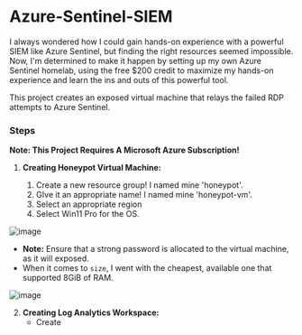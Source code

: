 #  Azure-Sentinel-SIEM

I always wondered how I could gain hands-on experience with a powerful SIEM like Azure Sentinel, but finding the right resources seemed impossible. Now, I'm determined to make it happen by setting up my own Azure Sentinel homelab, using the free $200 credit to maximize my hands-on experience and learn the ins and outs of this powerful tool.

This project creates an exposed virtual machine that relays the failed RDP attempts to Azure Sentinel.



### Steps

**Note: This Project Requires A Microsoft Azure Subscription!**

1. **Creating Honeypot Virtual Machine:**
   
   1. Create a new resource group! I named mine 'honeypot'.
   2. GIve it an appropriate name! I named mine 'honeypot-vm'.
   3. Select an appropriate region
   4. Select Win11 Pro for the OS.
  
![image](https://github.com/alexcolincrawford/Azure-Sentinel-SIEM/assets/59071533/5cbff611-e487-4702-8596-0df13c723adb)

   - **Note:** Ensure that a strong password is allocated to the virtual machine, as it will exposed.
   - When it comes to `size`, I went with the cheapest, available one that supported 8GiB of RAM.
     
   ![image](https://github.com/alexcolincrawford/Azure-Sentinel-SIEM/assets/59071533/3c8f56c7-7485-4231-b652-942da272de51)
   
2. **Creating Log Analytics Workspace:**
   - Create 


